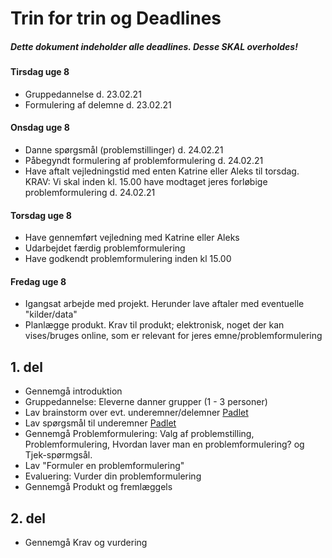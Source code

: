 
# Trin for trin og Deadlines

##### Dette dokument indeholder alle deadlines. Desse **SKAL** overholdes! 

#### Tirsdag uge 8
* Gruppedannelse            d. 23.02.21
* Formulering af delemne    d. 23.02.21

#### Onsdag uge 8
* Danne spørgsmål (problemstillinger) d. 24.02.21
* Påbegyndt formulering af problemformulering d. 24.02.21
* Have aftalt vejledningstid med enten Katrine eller Aleks til torsdag. KRAV: Vi skal inden kl. 15.00 have modtaget jeres forløbige problemformulering d. 24.02.21

#### Torsdag uge 8
* Have gennemført vejledning med Katrine eller Aleks
* Udarbejdet færdig problemformulering
* Have godkendt problemformulering inden kl 15.00


#### Fredag uge 8 
* Igangsat arbejde med projekt. Herunder lave aftaler med eventuelle "kilder/data"
* Planlægge produkt. Krav til produkt; elektronisk, noget der kan vises/bruges online, som er relevant for jeres emne/problemformulering




## 1. del
-    Gennemgå introduktion
-    Gruppedannelse: Eleverne danner grupper (1 - 3 personer)
-    Lav brainstorm over evt. underemner/delemner [Padlet](https://padlet.com/aleks_holland_johansen1/vlk0iv9kro2wz13b)
-    Lav spørgsmål til underemner [Padlet](https://padlet.com/aleks_holland_johansen1/vlk0iv9kro2wz13b)
-    Gennemgå Problemformulering: Valg af problemstilling, Problemformulering, Hvordan laver man en problemformulering? og Tjek-spørmgsål.
-    Lav "Formuler en problemformulering"
-    Evaluering: Vurder din problemformulering
-    Gennemgå Produkt og fremlæggels

## 2. del
-    Gennemgå Krav og vurdering
